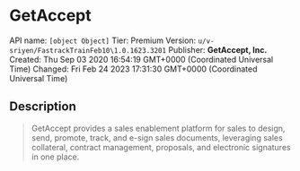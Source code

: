 # GetAccept
API name: `[object Object]`
Tier: Premium
Version: `u/v-sriyen/FastrackTrainFeb10\1.0.1623.3201`
Publisher: **GetAccept, Inc.**
Created: Thu Sep 03 2020 16:54:19 GMT+0000 (Coordinated Universal Time)
Changed: Fri Feb 24 2023 17:31:30 GMT+0000 (Coordinated Universal Time)

## Description
> GetAccept provides a sales enablement platform for sales to design, send, promote, track, and e-sign sales documents, leveraging sales collateral, contract management, proposals, and electronic signatures in one place.
